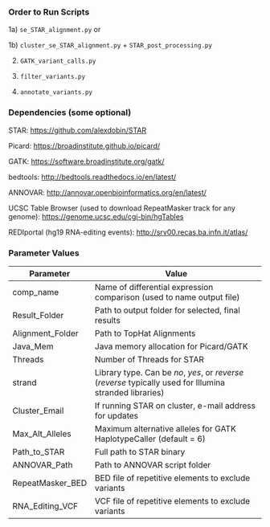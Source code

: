 ### Order to Run Scripts ###

1a) `se_STAR_alignment.py` or

1b) `cluster_se_STAR_alignment.py` + `STAR_post_processing.py`

2) `GATK_variant_calls.py`

3) `filter_variants.py`

4) `annotate_variants.py`


### Dependencies (some optional) ###

STAR: https://github.com/alexdobin/STAR

Picard: https://broadinstitute.github.io/picard/

GATK: https://software.broadinstitute.org/gatk/

bedtools: http://bedtools.readthedocs.io/en/latest/

ANNOVAR: http://annovar.openbioinformatics.org/en/latest/

UCSC Table Browser (used to download RepeatMasker track for any genome): https://genome.ucsc.edu/cgi-bin/hgTables

REDIportal (hg19 RNA-editing events): http://srv00.recas.ba.infn.it/atlas/


### Parameter Values ###
| Parameter | Value|
|---|---|
|comp_name	| Name of differential expression comparison (used to name output file)
|Result_Folder|Path to output folder for selected, final results|
|Alignment_Folder|Path to TopHat Alignments|
|Java_Mem|Java memory allocation for Picard/GATK|
|Threads|Number of Threads for STAR|
|strand|Library type.  Can be *no*, *yes*, or *reverse* (*reverse* typically used for Illumina stranded libraries)|
|Cluster_Email|If running STAR on cluster, e-mail address for updates|
|Max_Alt_Alleles|Maximum alternative alleles for GATK HaplotypeCaller (default = 6)|
|Path_to_STAR|Full path to STAR binary|
|ANNOVAR_Path|Path to ANNOVAR script folder|
|RepeatMasker_BED|BED file of repetitive elements to exclude variants|
|RNA_Editing_VCF|VCF file of repetitive elements to exclude variants|

